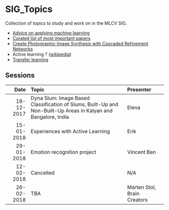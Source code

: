 # SIG_Topics
Collection of topics to study and work on in the MLCV SIG.

* [Advice on applying machine learning](https://github.com/escientists/SIG_Topics/blob/master/advice_on_applying_machine_learning.md)
* [Curated list of most important papers](https://github.com/terryum/awesome-deep-learning-papers)
* [Create Photographic Image Synthesis with Cascaded Refinement Networks](https://github.com/escientists/SIG_Topics/blob/master/Photographic%20Image%20Synthesis%20with%20Cascaded%20Refinement%20Networks)
* Active learning ? ([wikipedia](https://en.wikipedia.org/wiki/Active_learning_(machine_learning)))
* [Transfer learning](https://github.com/escientists/SIG_Topics/blob/master/transfer_learning.md)

## Sessions

| Date          | Topic                                      | Presenter  |
| -------------:|:------------------------------------------ |:---------- |
| 18-12-2017    | Dyna Slum: Image Based Classification of Slums, Built-Up and Non-Built-Up Areas in Kalyan and Bangalore, India                                | Elena       |
| 15-01-2018    | Experiences with Active Learning           | Erik |
| 29-01-2018    | Emotion recognition project                |Vincent Ben      |
| 12-02-2018    | Cancelled                                  |N/A      |
| 26-02-2018    | TBA                                           |Marten Stol, Brain Creators     |
